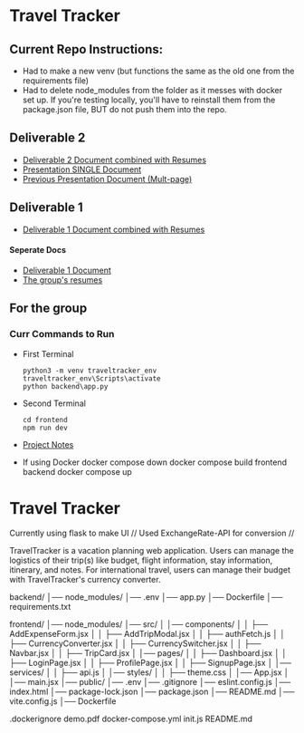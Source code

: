 # Travel Tracker

## Current Repo Instructions:
* Had to make a new venv (but functions the same as the old one from the requirements file)
* Had to delete node_modules from the folder as it messes with docker set up. If you're testing locally, you'll have to reinstall them from the package.json file, BUT do not push them into the repo.


## Deliverable 2
* [Deliverable 2 Document combined with Resumes](Resume/deliverable2/CSC468_Deliverable2_Group5.pdf)
* [Presentation SINGLE Document](Resume/deliverable2/TravelTracker_Poster.pdf)
* [Previous Presentation Document (Mult-page)](Resume/deliverable2/TravelTracker_OriginalSlides.pdf)
## Deliverable 1
* [Deliverable 1 Document combined with Resumes](Resume/deliverable1/CSC468_Deliverable_1.pdf)


#### Seperate Docs
* [Deliverable 1 Document](https://docs.google.com/document/d/1nsGIeEfJcqjZ_Max3em2NcJI6Ekz9qwitJ5Ktx2cg3g/edit?usp=sharing)
* [The group's resumes](Resume/Group_resumes_combined.pdf)







## For the group

### Curr Commands to Run
* First Terminal
  ```
  python3 -m venv traveltracker_env
  traveltracker_env\Scripts\activate
  python backend\app.py
* Second Terminal
  ```
  cd frontend
  npm run dev

* [Project Notes](https://docs.google.com/document/d/1tlLTfswJN_oT1oBvBYVSixCLlUY5gRvoMqDTR7MBcOM/edit?usp=sharing)
  
* If using Docker
  docker compose down
  docker compose build frontend backend
  docker compose up
  
# Travel Tracker

Currently using flask to make UI // Used ExchangeRate-API for conversion // 

TravelTracker is a vacation planning web application. Users can manage the logistics of their trip(s) like budget, flight information, stay information, itinerary, and notes. For international travel, users can manage their budget with TravelTracker's currency converter. 

backend/
│── node_modules/
│── .env
│── app.py
│── Dockerfile
│── requirements.txt


frontend/
│── node_modules/
│── src/
│   │── components/
│   │   ├── AddExpenseForm.jsx
│   │   ├── AddTripModal.jsx
│   │   ├── authFetch.js
│   │   ├── CurrencyConverter.jsx
│   │   ├── CurrencySwitcher.jsx
│   │   ├── Navbar.jsx
│   │   ├── TripCard.jsx
│   │── pages/
│   │   ├── Dashboard.jsx
│   │   ├── LoginPage.jsx
│   │   ├── ProfilePage.jsx
│   │   ├── SignupPage.jsx
│   │── services/
│   │   ├── api.js
│   │── styles/
│   │   ├── theme.css
│   │── App.jsx
│   │── main.jsx
│── public/
│── .env
│── .gitignore
│── eslint.config.js
│── index.html
│── package-lock.json
│── package.json
│── README.md
│── vite.config.js
│── Dockerfile

.dockerignore
demo.pdf
docker-compose.yml
init.js
README.md


